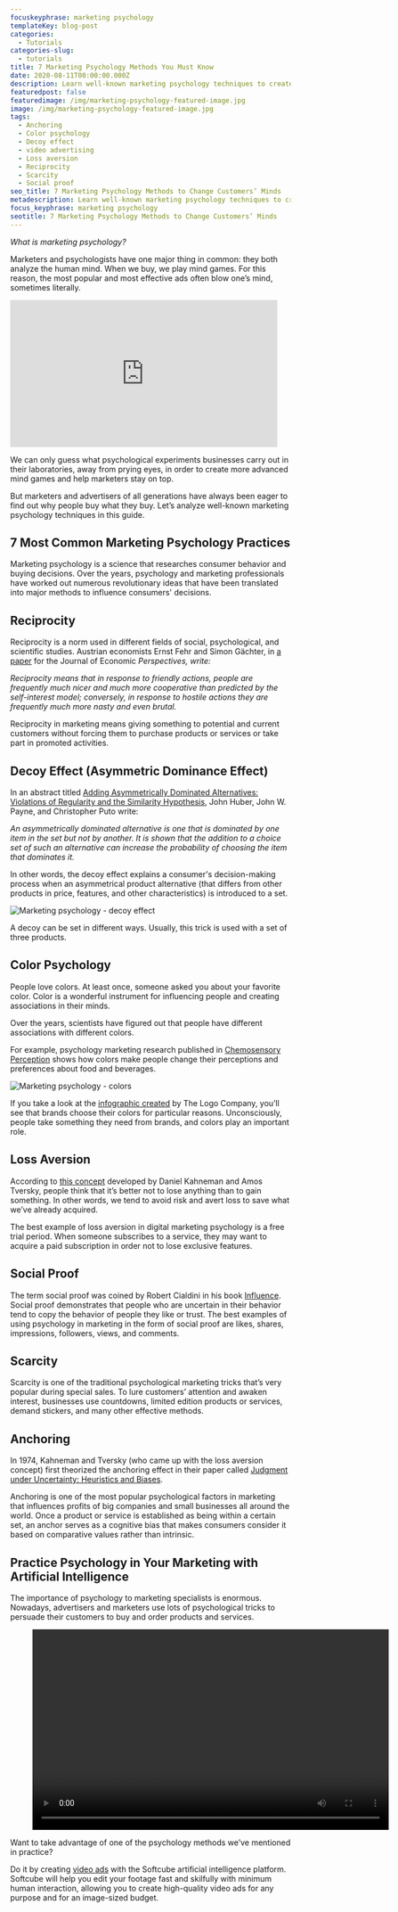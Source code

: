 ```yaml
---
focuskeyphrase: marketing psychology
templateKey: blog-post
categories:
  - Tutorials
categories-slug:
  - tutorials
title: 7 Marketing Psychology Methods You Must Know
date: 2020-08-11T00:00:00.000Z
description: Learn well-known marketing psychology techniques to create an effective strategy to grow your business and achieve your advertising goals.
featuredpost: false
featuredimage: /img/marketing-psychology-featured-image.jpg
image: /img/marketing-psychology-featured-image.jpg
tags:
  - Anchoring
  - Color psychology
  - Decoy effect
  - video advertising
  - Loss aversion
  - Reciprocity
  - Scarcity
  - Social proof
seo_title: 7 Marketing Psychology Methods to Change Customers’ Minds
metadescription: Learn well-known marketing psychology techniques to create an effective strategy to grow your business and achieve your advertising goals.
focus_keyphrase: marketing psychology
seotitle: 7 Marketing Psychology Methods to Change Customers’ Minds
---
```

<!--StartFragment-->

*What is marketing psychology?* 

Marketers and psychologists have one major thing in common: they both analyze the human mind. When we buy, we play mind games. For this reason, the most popular and most effective ads often blow one’s mind, sometimes literally.

<iframe src="https://giphy.com/gifs/mind-blown-brain-explode-b8kHKZq3YFfnq" width="480" height="264" frameBorder="0" class="giphy-embed" allowFullScreen></iframe>

We can only guess what psychological experiments businesses carry out in their laboratories, away from prying eyes, in order to create more advanced mind games and help marketers stay on top. 

But marketers and advertisers of all generations have always been eager to find out why people buy what they buy. Let’s analyze well-known marketing psychology techniques in this guide.

## 7 Most Common Marketing Psychology Practices

Marketing psychology is a science that researches consumer behavior and buying decisions. Over the years, psychology and marketing professionals have worked out numerous revolutionary ideas that have been translated into major methods to influence consumers' decisions.

## Reciprocity

Reciprocity is a norm used in different fields of social, psychological, and scientific studies. Austrian economists Ernst Fehr and Simon Gächter, in [a paper](https://www.aeaweb.org/articles?id=10.1257/jep.14.3.159) for the Journal of Economic *Perspectives, write:*

*Reciprocity means that in response to friendly actions, people are frequently much nicer and much more cooperative than predicted by the self-interest model; conversely, in response to hostile actions they are frequently much more nasty and even brutal.*

Reciprocity in marketing means giving something to potential and current customers without forcing them to purchase products or services or take part in promoted activities.

## Decoy Effect (Asymmetric Dominance Effect)

In an abstract titled [Adding Asymmetrically Dominated Alternatives: Violations of Regularity and the Similarity Hypothesis](https://academic.oup.com/jcr/article-abstract/9/1/90/1839380), John Huber, John W. Payne, and Christopher Puto write:

*An asymmetrically dominated alternative is one that is dominated by one item in the set but not by another. It is shown that the addition to a choice set of such an alternative can increase the probability of choosing the item that dominates it.*

In other words, the decoy effect explains a consumer's decision-making process when an asymmetrical product alternative (that differs from other products in price, features, and other characteristics) is introduced to a set.

![Marketing psychology - decoy effect](/img/marketing-psychology-decoy-effect.jpg)

A decoy can be set in different ways. Usually, this trick is used with a set of three products.

## Color Psychology

People love colors. At least once, someone asked you about your favorite color. Color is a wonderful instrument for influencing people and creating associations in their minds. 

Over the years, scientists have figured out that people have different associations with different colors.

For example, psychology marketing research published in [Chemosensory Perception](https://link.springer.com/article/10.1007/s12078-009-9046-4) shows how colors make people change their perceptions and preferences about food and beverages.

![Marketing psychology - colors](/img/marketing-psychology-colors-1024x897.jpg)

If you take a look at the [infographic created](https://thelogocompany.net/blog/infographics/psychology-color-logo-design/) by The Logo Company, you’ll see that brands choose their colors for particular reasons. Unconsciously, people take something they need from brands, and colors play an important role.

## Loss Aversion

According to [this concept](https://www.jstor.org/stable/1914185) developed by Daniel Kahneman and Amos Tversky, people think that it’s better not to lose anything than to gain something. In other words, we tend to avoid risk and avert loss to save what we’ve already acquired. 

The best example of loss aversion in digital marketing psychology is a free trial period. When someone subscribes to a service, they may want to acquire a paid subscription in order not to lose exclusive features.

## Social Proof

The term social proof was coined by Robert Cialdini in his book [Influence](https://www.amazon.com/Influence-Psychology-Persuasion-Robert-Cialdini/dp/006124189X). Social proof demonstrates that people who are uncertain in their behavior tend to copy the behavior of people they like or trust. The best examples of using psychology in marketing in the form of social proof are likes, shares, impressions, followers, views, and comments.

## Scarcity

Scarcity is one of the traditional psychological marketing tricks that’s very popular during special sales. To lure customers’ attention and awaken interest, businesses use countdowns, limited edition products or services, demand stickers, and many other effective methods.

## Anchoring

In 1974, Kahneman and Tversky (who came up with the loss aversion concept) first theorized the anchoring effect in their paper called [Judgment under Uncertainty: Heuristics and Biases](https://science.sciencemag.org/content/185/4157/1124).

Anchoring is one of the most popular psychological factors in marketing that influences profits of big companies and small businesses all around the world. Once a product or service is established as being within a certain set, an anchor serves as a cognitive bias that makes consumers consider it based on comparative values rather than intrinsic. 

## Practice Psychology in Your Marketing with Artificial Intelligence

The importance of psychology to marketing specialists is enormous. Nowadays, advertisers and marketers use lots of psychological tricks to persuade their customers to buy and order products and services.

<figure class="wp-block-video aligncenter"><video controls autoplay="autoplay" loop="loop" width="640" height="360"src="https://video.softcube.com/media/27c40ff5f7bd62126167ad55e0b84c5c.mp4"></video></figure>

Want to take advantage of one of the psychology methods we’ve mentioned in practice?

Do it by creating [video ads](https://softcube.com/) with the Softcube artificial intelligence platform. Softcube will help you edit your footage fast and skilfully with minimum human interaction, allowing you to create high-quality video ads for any purpose and for an image-sized budget.
